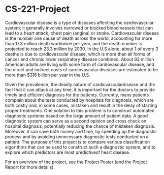 # CS-221-Project

Cardiovascular  disease  is  a  type  of  diseases  affecting the  cardiovascular  system;  it  generally  involves  narrowed or  blocked  blood  vessels  that  can  lead  to  a  heart  attack, chest  pain  (angina)  or  stroke.  Cardiovascular  disease  is  the number  one  cause  of  death  across  the  world,  accounting for  more  than  17.3  million  death  worldwide  per  year,  and the  death  number  is  projected  to  reach  23.3  million  by 2030.  In  the  U.S  alone,  about  1  of  every  3  deaths  is  due to  cardiovascular  disease,  which  is  more  than  all  forms of  cancer  and  chronic  lower  respiratory  disease  combined. About 92 million American adults are living with some form of cardiovascular disease, and the direct and indirect costs of cardiovascular diseases are estimated to be more than $316 billion per year in the U.S.

Given the prevalence, the deadly nature of cardiovasculardisease  and  the  fact  that  it  can  attack  at  any  time,  it  is important  for  the  doctors  to  provide  timely  and  efficient diagnosis for the patients. Currently, many patients complain about  the  tests  conducted  by  hospitals  for  diagnosis,  which are  both  costly  and,  in  some  cases,  mistaken  and  result  in the delay of starting proper treatments. One solution to this problem is to construct automated diagnostic systems based on  the  large  amount  of  patient  data.  A  good  diagnostic system  can  serve  as  a  second  opinion  and  cross  check on  hospital  diagnosis,  potentially  reducing  the  chance  of mistaken  diagnosis.  Moreover,  it  can  save  both  money  and time, by speeding up the diagnostic process and by avoiding unnecessary  diagnostic  tests  conducted  on  a  patient.  The purpose  of  this  project  is  to  compare  various  classification algorithms  that  can  be  used  to  construct  such  a  diagnostic system, and to explore which predictors are most predictiveof heart disease.

For an overview of the project, see the Project Poster (and the Project Report for more details). 
